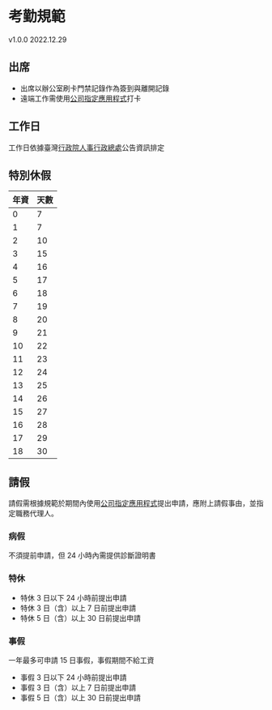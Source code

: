 # 考勤規範
v1.0.0 2022.12.29

## 出席
- 出席以辦公室刷卡門禁記錄作為簽到與離開記錄
- 遠端工作需使用[公司指定應用程式](https://marketing.pro.104.com.tw/guide/app/Download)打卡

## 工作日
工作日依據臺灣[行政院人事行政總處](https://www.dgpa.gov.tw/)公告資訊排定

## 特別休假
|年資|天數|
|---|---|
|0|7|
|1|7|
|2|10|
|3|15|
|4|16|
|5|17|
|6|18|
|7|19|
|8|20|
|9|21|
|10|22|
|11|23|
|12|24|
|13|25|
|14|26|
|15|27|
|16|28|
|17|29|
|18|30|

## 請假
請假需根據規範於期間內使用[公司指定應用程式](https://marketing.pro.104.com.tw/guide/app/Download)提出申請，應附上請假事由，並指定職務代理人。

### 病假
不須提前申請，但 24 小時內需提供診斷證明書

### 特休
- 特休 3 日以下 24 小時前提出申請
- 特休 3 日（含）以上 7 日前提出申請
- 特休 5 日（含）以上 30 日前提出申請

### 事假
一年最多可申請 15 日事假，事假期間不給工資
- 事假 3 日以下 24 小時前提出申請
- 事假 3 日（含）以上 7 日前提出申請
- 事假 5 日（含）以上 30 日前提出申請
